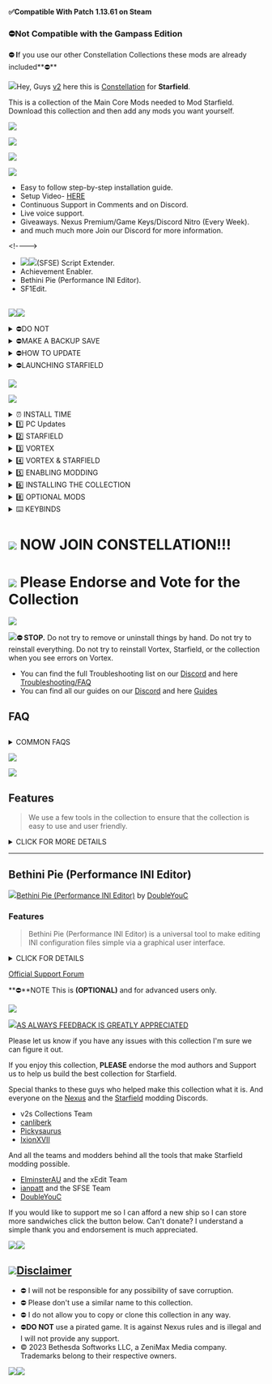 **✅Compatible With Patch 1.13.61 on Steam**

### **⛔Not Compatible with the Gampass Edition**

**⛔ I**f you use our other Constellation Collections these mods are already included**⛔**

![](https://s12.gifyu.com/images/SoH8R.png)Hey, Guys [v2](https://www.nexusmods.com/users/123334373) here this is [Constellation](https://) for **Starfield**.

This is a collection of the Main Core Mods needed to Mod Starfield. Download this collection and then add any mods you want yourself.

![](https://s11.gifyu.com/images/Sgd38.jpg)

![](https://s10.gifyu.com/images/SoHnI.png)

[![](https://s6.gifyu.com/images/S6n82.png)](https://www.youtube.com/channel/UC3Jkn28bHzHQVoVSyz4v8kA)

[![](https://s6.gifyu.com/images/S6n4A.png)](https://discord.gg/v2-s-collections-1076179431195955290)

- Easy to follow step-by-step installation guide.
- Setup Video- [HERE](https://youtu.be/4T8pOWYWu5Q?si=27GVbgBmVvDWOdm_)
- Continuous Support in Comments and on Discord.
- Live voice support.
- Giveaways. Nexus Premium/Game Keys/Discord Nitro (Every Week).&#x20;
- and much much more Join our Discord for more information.

\<!---->

- ![](https://s11.gifyu.com/images/Sgd38.jpg)![](https://s10.gifyu.com/images/SoHnq.png)(SFSE) Script Extender.
- Achievement Enabler.
- Bethini Pie (Performance INI Editor).
- SF1Edit.

\
![](https://s11.gifyu.com/images/Sgd38.jpg)![](https://s12.gifyu.com/images/SoHnR.png)

<details><summary>⛔DO NOT</summary>
- Update any of the mods in this collection individually in Vortex when a mod gets updated we will update the collection.
</details>

<details><summary>⛔MAKE A BACKUP SAVE</summary>
***

https://www.youtube.com/watch?v=y4oWIJmgLrg

![](https://s11.gifyu.com/images/Sgd38.jpg)

- Mods for Bethesda games can be unreliable at times it's always good to make a backup of your save file. The save file location can be found below Just copy the contents of this file and place it somewhere on your PC.
- Alternatively, you can run the backup bat file that is in your main directory after you install the Collection to automate the backup of your saves.

```
C:\Users\[YOUR USERNAME]\Documents\My Games\Starfield\Saves
```
</details>

<details><summary>⛔HOW TO UPDATE</summary>
***

https://www.youtube.com/watch?v=TC0GbFmp6Kw

![](https://s11.gifyu.com/images/Sgd38.jpg)

- **1**) Create a new Profile in Vortex and enable it.
- **2**) Go to the [Collection](https://next.nexusmods.com/starfield/collections/npk3lv?tab=about\&utm_source=copy\&utm_medium=social\&utm_campaign=share_collection) page and ensure the most current revision number is displayed, then select **"ADD TO VORTEX"**
- **3**) When prompted to select which profile to install to, select the new profile you created in Step **1**)
- **4**) Once the update is downloaded you can remove the old profile.

**NOTE** Don't worry you will **NOT** have to redownload the entire collection with this method.

![](https://s11.gifyu.com/images/Sgd38.jpg)
</details>

<details><summary>⛔LAUNCHING STARFIELD</summary>
- Make sure Steam is open.
- Use Vortex to launch the game. (You cannot Launch from Steam)

![](https://s11.gifyu.com/images/SgO30.jpg)
</details>

![](https://s11.gifyu.com/images/Sgd38.jpg)

![](https://s12.gifyu.com/images/SoHnl.png)

<details><summary>⏰ INSTALL TIME</summary>
***

https://www.youtube.com/watch?v=c\_VA7dgty3c

![](https://s11.gifyu.com/images/Sgd38.jpg)**Premium Users**: Takes 5 Min + Semi-automatic. You can be AFK.\
**Free Users:** Takes 10 Hour + Semi-automatic. You will have to click on download for each mod one by one.

![](https://s11.gifyu.com/images/Sgd38.jpg)
</details>

<details><summary>1️⃣ PC Updates</summary>
***

https://www.youtube.com/watch?v=ANxf9o7gnWE

![](https://s11.gifyu.com/images/Sgd38.jpg)

- ⛔Make sure that you have the latest version of Microsoft Visual Studio C++ >[HERE](https://aka.ms/vs/17/release/vc_redist.x64.exe)
- ⛔Make sure that you have Desktop Runtime 7.0.3 >[HERE](https://dotnet.microsoft.com/en-us/download/dotnet/thank-you/runtime-desktop-7.0.3-windows-x64-installer)
- ⛔Make sure that you have Desktop Runtime 6.0.23 >[HERE](https://download.visualstudio.microsoft.com/download/pr/83d32568-c5a2-4117-9591-437051785f41/e75171da01b1fa5c796660dc4b96beed/windowsdesktop-runtime-6.0.23-win-x64.exe)
- ⛔Make sure that you have the latest Graphics driver update.

![](https://s11.gifyu.com/images/Sgd38.jpg)
</details>

<details><summary>2️⃣ STARFIELD</summary>
***

https://www.youtube.com/watch?v=T1KryenezUw

![](https://s11.gifyu.com/images/Sgd38.jpg)

- ⛔This Collection only supports the Steam Version of Starfield.
- Start with a fresh install of Starfield.
- Make sure the game is installed on an SSD.
- If you have never launched the game or you have reinstalled the game launch the game at least once to generate the required files.&#x20;

![](https://s11.gifyu.com/images/Sgd38.jpg)
</details>

<details><summary>3️⃣ VORTEX</summary>
***

https://www.youtube.com/watch?v=cX5tz-MO\_d8

![](https://s11.gifyu.com/images/Sgd38.jpg)**1**) You will need [Vortex](https://www.nexusmods.com/site/mods/1?tab=description) mod manager downloaded and installed You can find it from the link below. If you already have Vortex skip this step.

[![Vortex](https://i.imgur.com/xXhkzvj.png)](https://www.nexusmods.com/site/mods/1?tab=description)
</details>

<details><summary>4️⃣ VORTEX & STARFIELD</summary>
***

https://www.youtube.com/watch?v=suCAprM6m94

![](https://s11.gifyu.com/images/Sgd38.jpg)**1**) Open Vortex and click on **"Select a game to manage"**.\
![](https://s12.gifyu.com/images/Select-a-game-to-managed.jpg)**2**) On the next screen scroll down to the **"Starfield"** icon and click on **"Manage".**\
![](https://s11.gifyu.com/images/SgCKR.jpg)**3**) On the popup that appears click on **"Download"** on the bottom right, Vortex will restart.

**4**) Once Vortex has restarted it may say **"Game not discovered"** If it does click **"Continue"** at the bottom right of the popup.

**5**) A window will now pop up where you can choose the folder where  **"Starfield"** is installed. **(Locations below)**.

```
 [DRIVE LETTER]\SteamLibrary\steamapps\common\Starfield
```

**6**) On your main Vortex window, it will now show an icon for **"Starfield"** showing that it is a managed game in Vortex.

**7**) Go to the settings and on the Mods tab check **"automatically use suggested path for staging folder"** then check "**suggest and "apply".**

**8**) On the same window select **"hard link deployment"** and check **"apply"**.

![](https://s5.gifyu.com/images/SRUz9.jpg)![](https://s11.gifyu.com/images/Sgd38.jpg)
</details>

<details><summary>5️⃣ ENABLING MODDING</summary>
## StarfieldCustom.ini

**1**) If your Starfield.ini isn't set up for modding you will see this Pop-Up in the top right-hand corner of Vortex select **"Fix"**.

![](https://s6.gifyu.com/images/S8nhU.jpg)**2**)⛔When you see the pop-up for the **"Folder Junction Recommendation"** in Vortex select **"More"** and then select **"Never Show me Again"**.

![](https://s6.gifyu.com/images/S8nkL.jpg)**3**) When you see the pop-up for **"Mods may not load correctly"** go to the following location and delete the Data folder.

```
C:\Users\YOURUSERNAME\Documents\My Games\Starfield
```
</details>

<details><summary>6️⃣ INSTALLING THE COLLECTION</summary>
***

https://www.youtube.com/watch?v=9\_7bp8UkpBI

![](https://s11.gifyu.com/images/Sgd38.jpg)**1**) Click on profiles now Create a new profile on Vortex ⛔(**DO NOT**) add the collection to your default profile.

![](https://s11.gifyu.com/images/SgCKJ.jpg)**2**) Click "Add to Vortex"(choose your newly created profile).

![](https://s12.gifyu.com/images/Untitled1.png)**3**) You will see a Pop-Up in in **Vortex** that says **"Not an archive"** select **"Create Mod"**.

**4**) After the collection has finished installing you will get a pop-up for the Optional Mods. Select  **"Show"** optional mods then select **"No thanks"**

![](https://s11.gifyu.com/images/SgGTE.jpg)

![](https://s11.gifyu.com/images/Sgd38.jpg)
</details>

<details><summary>8️⃣ OPTIONAL MODS</summary>
***

https://www.youtube.com/watch?v=3bftJEk0eMI

![](https://s11.gifyu.com/images/Sgd38.jpg)Now you can choose which ***(OPTIONAL)***  Mods you would like to install these mods have notes attached and you will be prompted with specific installation options to guide you through the process  **(Make sure to read these messages)**.

## Reshade

ReShade is included with the collection once you have finished downloading it will be placed on the toolbar in the top left-hand corner of Vortex.

NOTE If you use a Reshade make sure that HDR is disabled in Windows.

**1**) Click on Reshade in the top corner.

![](https://s11.gifyu.com/images/SgO3F.jpg)**2**) Select browse and find the **"*****Starfield.exe*****"** and select it.**(Locations below)**

```
Steam> Drive Letter\SteamLibrary\steamapps\common\Starfield\Starfield.exe
```

**3**) Select Directx 10/11/12\
**4**) On the **"select preset to install"** select next\
**5**) Select next and finish the installation.\
**6**) Run the game

I have added the Reshade below.

- Constellation Reshade by[v2](https://www.nexusmods.com/hogwartslegacy/users/123334373)

### **Reshade controls**

**End** key to toggle main effects\
**Home** key to open GUI

![](https://s11.gifyu.com/images/Sgd38.jpg)
</details>

<details><summary>⌨️ KEYBINDS</summary>
![](https://s11.gifyu.com/images/SgafS.png)These are set up for a full-size KB.
</details>

# &#x20;             ![](https://s11.gifyu.com/images/Sgd38.jpg)                                         NOW JOIN CONSTELLATION!!!

# ![](https://s13.gifyu.com/images/SjuZk.gif)                              Please Endorse and Vote for the Collection

![](https://s11.gifyu.com/images/Sgd38.jpg)

![](https://s10.gifyu.com/images/SoHnd.png)**⛔ STOP.** Do not try to remove or uninstall things by hand. Do not try to reinstall everything. Do not try to reinstall Vortex, Starfield, or the collection when you see errors on Vortex.

- You can find the full Troubleshooting list on our [Discord](https://discord.gg/v2-s-collections-1076179431195955290) and here [Troubleshooting/FAQ](https://github.com/2077v2/Constellation/blob/main/Troubleshooting%20FAQ.md)&#x20;
- You can find all our guides on our [Discord](https://discord.gg/v2-s-collections-1076179431195955290) and here [Guides](https://github.com/2077v2/Constellation/blob/main/Guides.md)

## FAQ&#x20;

##

<details><summary>COMMON FAQS</summary>
## ![](https://s11.gifyu.com/images/Sgd38.jpg)[My controller doesn't work❓](https://)

**1**) Open Steam.

**2**) Locate **"Starfield"** and select **"Properties"**.

**3**) Select **"Controller Settings"** and disable Steam Input.

## ![](https://s11.gifyu.com/images/Sgd38.jpg)[The Tools in Vortex are missing❓](https://)

Sometimes you need to relink Vortex to a tool.

**1**) Go to the "dashboard" tab in Vortex.

**2**) Scroll down until you see "tools".

**3**) Click the 3 dots next to the tool you need to relink ie Reshade. and select "edit"

**4**) Now select "target" and browse to where you have the tool installed this will be in the main Starfield directory.

## ![](https://s11.gifyu.com/images/Sgd38.jpg)[My Achievements are not working❓](https://)

The mod we use to enable Achievements while playing the modded version of the game is called **Baka Achievement Enabler (SFSE)**. This mod can sometimes stop working for some users. Below is a guide to fix this issue.

**1**) Uninstall **SFSE** (Removed archive as well with Vortex)

**2**) Uninstall **Baka AE** (Removed archive as well with Vortex)

**3**) Install [Baka AE](https://www.nexusmods.com/starfield/mods/658?tab=description)

**4**) Install [SFSE](https://www.nexusmods.com/starfield/mods/106)

**5**) Make sure **Steam** is always open before you launch the game from **Vortex**
</details>

![](https://s11.gifyu.com/images/Sgd38.jpg)

![](https://s10.gifyu.com/images/SoHlW.png)

## Features

> We use a few tools in the collection to ensure that the collection is easy to use and user friendly.

<details><summary>CLICK FOR MORE DETAILS</summary>
- SFSE plugin that turns Quick Saves into normal Saves.
- SFSE plugin adds a small delay when using the QuitGame function so that the "Bye." text is visible.
- SFSE plugin that prevents achievements from being disabled with mods or when using the console.
- KiLoader plugin that allows loose file loading from the game's root folder and more.
- CCR Console Command Runner.
- Custom Constellation Collection Loader.
- Constellation Saves Backup.
- Bethini Pie (Performance INI Editor).
- SF1Edit.
- Plugins Txt Manager.
- Plugins.txt Enabler.
- Address Library for SFSE Plugins
</details>

***

## Bethini Pie (Performance INI Editor)

![](https://s11.gifyu.com/images/SgOuq.png)[Bethini Pie (Performance INI Editor)](https://www.nexusmods.com/site/mods/631/?tab=description) by [DoubleYouC](https://www.nexusmods.com/site/users/5045901)

### Features

> Bethini Pie (Performance INI Editor) is a universal tool to make editing INI configuration files simple via a graphical user interface.

<details><summary>CLICK FOR DETAILS</summary>
- Automatic backup of INI files.
- Easy restoration of backups via a simple dropdown menu.
- The preset system allows settings to be configured to apply multiple configuration changes at the touch of a button.
- Themes
- Tooltips
- The preview system allows the user to right-click on settings to retrieve additional information or even images about any setting so configured.
- Extensible to be able to add support for multiple games/applications through simple JSON files.
</details>

[Official Support Forum](https://stepmodifications.org/forum/forum/200-bethini-support/)

**⛔**NOTE This is **(OPTIONAL)** and for advanced users only.

![](https://s11.gifyu.com/images/Sgd38.jpg)

![](https://s12.gifyu.com/images/SoHnW.png)[AS ALWAYS FEEDBACK IS GREATLY APPRECIATED](https://)

Please let us know if you have any issues with this collection I'm sure we can figure it out.

If you enjoy this collection, **PLEASE** endorse the mod authors and Support us to help us build the best collection for Starfield.

Special thanks to these guys who helped make this collection what it is. And everyone on the [Nexus](https://discord.gg/nexusmods) and the [Starfield](https://discord.gg/starfieldmodding) modding Discords.

- v2s Collections Team
- [canliberk](https://www.nexusmods.com/users/5027009)
- [Pickysaurus](https://www.nexusmods.com/site/users/31179975)
- [IxionXVII](https://www.nexusmods.com/users/6922776)

And all the teams and modders behind all the tools that make Starfield modding possible.

- [ElminsterAU](https://www.nexusmods.com/enderalspecialedition/users/167469) and the xEdit Team
- [ianpatt](https://www.nexusmods.com/starfield/users/2166624) and the SFSE Team
- [DoubleYouC](https://www.nexusmods.com/site/users/5045901)

If you would like to support me so I can afford a new ship so I can store more sandwiches click the button below. Can't donate? I understand a simple thank you and endorsement is much appreciated.

[![](https://s9.gifyu.com/images/SFq3d.png)](https://www.buymeacoffee.com/2077v2)[![](https://s9.gifyu.com/images/SFq33.png)](https://patreon.com/v2sCollections?utm_medium=clipboard_copy\&utm_source=copyLink\&utm_campaign=creatorshare_creator\&utm_content=join_link)

## ![](https://s11.gifyu.com/images/Sgd38.jpg)[Disclaimer](https://)

- ⛔ I will not be responsible for any possibility of save corruption.
- ⛔ Please don't use a similar name to this collection.
- ⛔ I do not allow you to copy or clone this collection in any way.
- ⛔**DO NOT** use a pirated game. It is against Nexus rules and is illegal and I will not provide any support.
- © 2023 Bethesda Softworks LLC, a ZeniMax Media company. Trademarks belong to their respective owners.

![](https://s11.gifyu.com/images/Sgd38.jpg)![](https://s12.gifyu.com/images/SVQQz.png)